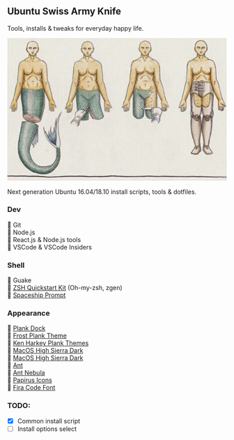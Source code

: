 ## Ubuntu Swiss Army Knife

Tools, installs & tweaks for everyday happy life.

![](assets/pic.jpg)

Next generation Ubuntu 16.04/18.10 install scripts, tools & dotfiles.

### Dev
  :hocho: Git<br />
  :hocho: Node.js<br />
  :hocho: React.js & Node.js tools<br />
  :hocho: VSCode & VSCode Insiders<br />
 
### Shell
  :hocho: Guake<br />
  :hocho: [ZSH Quickstart Kit](https://github.com/unixorn/zsh-quickstart-kit) (Oh-my-zsh, zgen)<br />
  :hocho: [Spaceship Prompt](https://github.com/denysdovhan/spaceship-prompt)<br />

### Appearance
  :hocho: [Plank Dock](https://github.com/B00merang-Project/macOS-High-Sierra-Dark)<br />
  :hocho: [Frost Plank Theme](https://github.com/dikiaap/frost-plank-theme)<br />
  :hocho: [Ken Harkey Plank Themes](https://github.com/KenHarkey/plank-themes)<br />
  :hocho: [MacOS High Sierra Dark](https://github.com/B00merang-Project/macOS-High-Sierra-Dark)<br />
  :hocho: [MacOS High Sierra Dark](https://github.com/B00merang-Project/macOS-High-Sierra-Dark)<br />
  :hocho: [Ant](https://github.com/EliverLara/Ant)<br />
  :hocho: [Ant Nebula](https://github.com/EliverLara/Ant-Nebula)<br />
  :hocho: [Papirus Icons](https://github.com/PapirusDevelopmentTeam/papirus-icon-theme)<br />
  :hocho: [Fira Code Font](https://github.com/tonsky/FiraCode)<br />

### TODO:
  - [x] Common install script
  - [ ] Install options select
